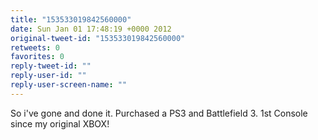 ```yaml
---
title: "153533019842560000"
date: Sun Jan 01 17:48:19 +0000 2012
original-tweet-id: "153533019842560000"
retweets: 0
favorites: 0
reply-tweet-id: ""
reply-user-id: ""
reply-user-screen-name: ""
---
```

So i've gone and done it. Purchased a PS3 and Battlefield 3. 1st Console since my original XBOX!

